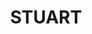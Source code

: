 ---
lastmod: '2025-04-06T06:05:19+00:00'
latitude: -23.6730301
layout: suburb
longitude: 133.8823863
postcode: 0870
state: NT
title: STUART
url: /nt/stuart/
---
